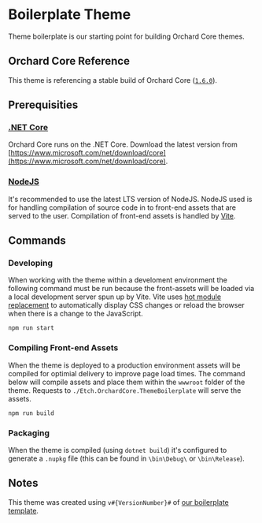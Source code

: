 # Boilerplate Theme

Theme boilerplate is our starting point for building Orchard Core themes.

## Orchard Core Reference

This theme is referencing a stable build of Orchard Core ([`1.6.0`](https://www.nuget.org/packages/OrchardCore.Theme.Targets/1.6.0)).

## Prerequisities

### [.NET Core](https://docs.microsoft.com/en-us/dotnet/core/)

Orchard Core runs on the .NET Core. Download the latest version from [https://www.microsoft.com/net/download/core](https://www.microsoft.com/net/download/core).

### [NodeJS](https://nodejs.org/en/)

It's recommended to use the latest LTS version of NodeJS. NodeJS used is for handling compilation of source code in to front-end assets that are served to the user. Compilation of front-end assets is handled by [Vite](https://vitejs.dev/).

## Commands

### Developing

When working with the theme within a develoment environment the following command must be run because the front-assets will be loaded via a local development server spun up by Vite. Vite uses [hot module replacement](https://vitejs.dev/guide/features.html#hot-module-replacement) to automatically display CSS changes or reload the browser when there is a change to the JavaScript.

    npm run start

### Compiling Front-end Assets

When the theme is deployed to a production environment assets will be compiled for optimial delivery to improve page load times. The command below will compile assets and place them within the `wwwroot` folder of the theme. Requests to `./Etch.OrchardCore.ThemeBoilerplate` will serve the assets.

    npm run build

### Packaging

When the theme is compiled (using `dotnet build`) it's configured to generate a `.nupkg` file (this can be found in `\bin\Debug\` or `\bin\Release`).

## Notes

This theme was created using `v#{VersionNumber}#` of [our boilerplate template](https://github.com/EtchUK/etch.orchardcore.themeboilerplate).
